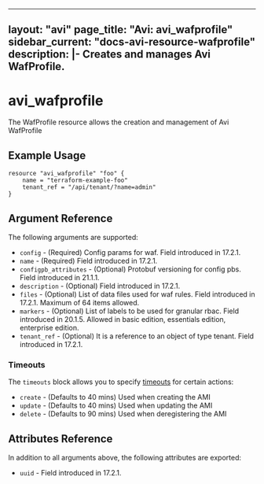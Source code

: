 <!--
    Copyright 2021 VMware, Inc.
    SPDX-License-Identifier: Mozilla Public License 2.0
-->
---
layout: "avi"
page_title: "Avi: avi_wafprofile"
sidebar_current: "docs-avi-resource-wafprofile"
description: |-
  Creates and manages Avi WafProfile.
---

# avi_wafprofile

The WafProfile resource allows the creation and management of Avi WafProfile

## Example Usage

```hcl
resource "avi_wafprofile" "foo" {
    name = "terraform-example-foo"
    tenant_ref = "/api/tenant/?name=admin"
}
```

## Argument Reference

The following arguments are supported:

* `config` - (Required) Config params for waf. Field introduced in 17.2.1.
* `name` - (Required) Field introduced in 17.2.1.
* `configpb_attributes` - (Optional) Protobuf versioning for config pbs. Field introduced in 21.1.1.
* `description` - (Optional) Field introduced in 17.2.1.
* `files` - (Optional) List of data files used for waf rules. Field introduced in 17.2.1. Maximum of 64 items allowed.
* `markers` - (Optional) List of labels to be used for granular rbac. Field introduced in 20.1.5. Allowed in basic edition, essentials edition, enterprise edition.
* `tenant_ref` - (Optional) It is a reference to an object of type tenant. Field introduced in 17.2.1.


### Timeouts

The `timeouts` block allows you to specify [timeouts](https://www.terraform.io/docs/configuration/resources.html#timeouts) for certain actions:

* `create` - (Defaults to 40 mins) Used when creating the AMI
* `update` - (Defaults to 40 mins) Used when updating the AMI
* `delete` - (Defaults to 90 mins) Used when deregistering the AMI

## Attributes Reference

In addition to all arguments above, the following attributes are exported:

* `uuid` -  Field introduced in 17.2.1.

